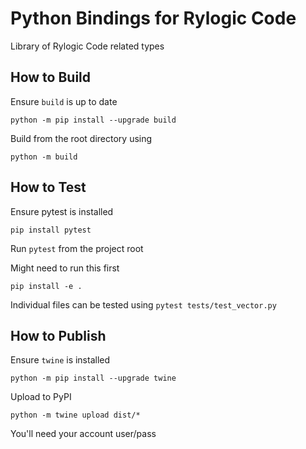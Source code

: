 # Python Bindings for Rylogic Code

Library of Rylogic Code related types

## How to Build

Ensure `build` is up to date

```python -m pip install --upgrade build```

Build from the root directory using

```python -m build```

## How to Test

Ensure pytest is installed

  ```pip install pytest```

Run `pytest` from the project root

Might need to run this first

```pip install -e .```

Individual files can be tested using `pytest tests/test_vector.py`

## How to Publish

Ensure `twine` is installed

```python -m pip install --upgrade twine```

Upload to PyPI

```python -m twine upload dist/*```

You'll need your account user/pass

